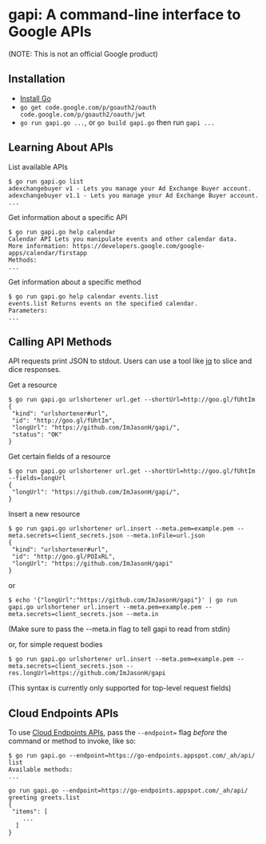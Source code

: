 gapi: A command-line interface to Google APIs
================================================
(NOTE: This is not an official Google product)

Installation
------------
  * [Install Go][3]
  * `go get code.google.com/p/goauth2/oauth code.google.com/p/goauth2/oauth/jwt`
  * `go run gapi.go ...`, or `go build gapi.go` then run `gapi ...`

Learning About APIs
-------------------

List available APIs
```
$ go run gapi.go list
adexchangebuyer v1 - Lets you manage your Ad Exchange Buyer account.
adexchangebuyer v1.1 - Lets you manage your Ad Exchange Buyer account.
...
```

Get information about a specific API
```
$ go run gapi.go help calendar
Calendar API Lets you manipulate events and other calendar data.
More information: https://developers.google.com/google-apps/calendar/firstapp
Methods:
...
```

Get information about a specific method
```
$ go run gapi.go help calendar events.list
events.list Returns events on the specified calendar.
Parameters:
...
```

Calling API Methods
-------------------

API requests print JSON to stdout. Users can use a tool like [jq][1] to slice and dice responses.

Get a resource
```
$ go run gapi.go urlshortener url.get --shortUrl=http://goo.gl/fUhtIm
{
 "kind": "urlshortener#url",
 "id": "http://goo.gl/fUhtIm",
 "longUrl": "https://github.com/ImJasonH/gapi/",
 "status": "OK"
}
```

Get certain fields of a resource
```
$ go run gapi.go urlshortener url.get --shortUrl=http://goo.gl/fUhtIm --fields=longUrl
{
 "longUrl": "https://github.com/ImJasonH/gapi/",
}
```

Insert a new resource
```
$ go run gapi.go urlshortener url.insert --meta.pem=example.pem --meta.secrets=client_secrets.json --meta.inFile=url.json
{
 "kind": "urlshortener#url",
 "id": "http://goo.gl/POIxRL",
 "longUrl": "https://github.com/ImJasonH/gapi"
}
```
or
```
$ echo '{"longUrl":"https://github.com/ImJasonH/gapi"}' | go run gapi.go urlshortener url.insert --meta.pem=example.pem --meta.secrets=client_secrets.json --meta.in
```
(Make sure to pass the --meta.in flag to tell gapi to read from stdin)

or, for simple request bodies
```
$ go run gapi.go urlshortener url.insert --meta.pem=example.pem --meta.secrets=client_secrets.json --res.longUrl=https://github.com/ImJasonH/gapi
```
(This syntax is currently only supported for top-level request fields)

Cloud Endpoints APIs
--------------------

To use [Cloud Endpoints APIs][2], pass the `--endpoint=` flag _before_ the command or method to invoke, like so:

```
$ go run gapi.go --endpoint=https://go-endpoints.appspot.com/_ah/api/ list
Available methods:
...
```

```
go run gapi.go --endpoint=https://go-endpoints.appspot.com/_ah/api/ greeting greets.list
{
 "items": [
    ...
  ]
}
```

[1]: http://stedolan.github.io/jq/
[2]: https://developers.google.com/appengine/docs/java/endpoints/
[3]: http://golang.org/doc/install
